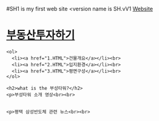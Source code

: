 #SH1 is my first web site <version name is SH.vV1
<a href="HOME.html">Website</a>
<!doctype html>
<html>
  <head>
    <title>부동산투자</title>
    <meta charset="utf-8">
  </head>
  <body>
    <h1><a href="HOME.html">부동산투자하기</a></h1>

    <ol>
      <li><a href="1.HTML">건물개요</a></li><br>
      <li><a href="2.HTML">입지환경</a></li><br>
      <li><a href="3.HTML">평면구성</a></li><br>
    </ol>

    <h2>what is the 부성타워?</h2>
    <p>부성타워 소개 영상<br><br>


    <p>평택 삼성반도체 관련 뉴스<br><br>

  </body>
</html>
